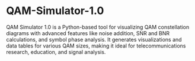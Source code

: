 # QAM-Simulator-1.0
QAM Simulator 1.0 is a Python-based tool for visualizing QAM constellation diagrams with advanced features like noise addition, SNR and BNR calculations, and symbol phase analysis. It generates visualizations and data tables for various QAM sizes, making it ideal for telecommunications research, education, and signal analysis.
